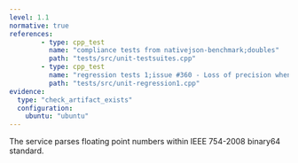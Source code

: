 ```yaml
---
level: 1.1
normative: true
references:
        - type: cpp_test
          name: "compliance tests from nativejson-benchmark;doubles"
          path: "tests/src/unit-testsuites.cpp"
        - type: cpp_test
          name: "regression tests 1;issue #360 - Loss of precision when serializing <double>"
          path: "tests/src/unit-regression1.cpp"
evidence:
  type: "check_artifact_exists"
  configuration:
    ubuntu: "ubuntu"
---
```


The service parses floating point numbers within IEEE 754-2008 binary64 standard.